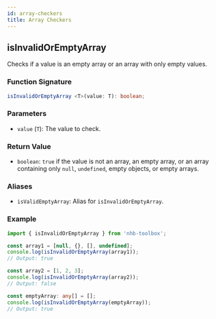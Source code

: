 ```yaml
---
id: array-checkers
title: Array Checkers
---
```


## isInvalidOrEmptyArray

Checks if a value is an empty array or an array with only empty values.

### Function Signature

```typescript
isInvalidOrEmptyArray <T>(value: T): boolean;
```

### Parameters

- `value` (`T`): The value to check.

### Return Value

- `boolean`: `true` if the value is not an array, an empty array, or an array containing only `null`, `undefined`, empty objects, or empty arrays.

### Aliases

- `isValidEmptyArray`: Alias for `isInvalidOrEmptyArray`.

### Example

```typescript
import { isInvalidOrEmptyArray } from 'nhb-toolbox';

const array1 = [null, {}, [], undefined];
console.log(isInvalidOrEmptyArray(array1));
// Output: true

const array2 = [1, 2, 3];
console.log(isInvalidOrEmptyArray(array2));
// Output: false

const emptyArray: any[] = [];
console.log(isInvalidOrEmptyArray(emptyArray));
// Output: true
